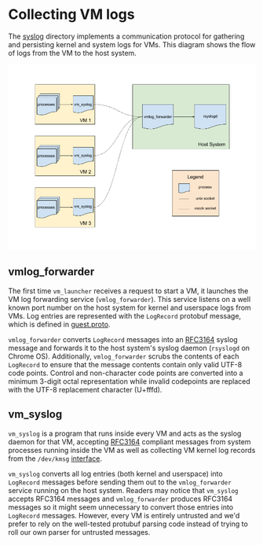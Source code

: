 # Collecting VM logs

The [syslog](../syslog) directory implements a communication protocol for
gathering and persisting kernel and system logs for VMs.  This diagram shows the
flow of logs from the VM to the host system.

![VM logging](vm_logging.png)

## vmlog_forwarder

The first time `vm_launcher` receives a request to start a VM, it launches the
VM log forwarding service (`vmlog_forwarder`).  This service listens on a well
known port number on the host system for kernel and userspace logs from VMs.
Log entries are represented with the `LogRecord` protobuf message, which is
defined in [guest.proto](../proto/guest.proto).

`vmlog_forwarder` converts `LogRecord` messages into an
[RFC3164](https://tools.ietf.org/html/rfc3164) syslog message and forwards it to
the host system's syslog daemon (`rsyslogd` on Chrome OS).  Additionally,
`vmlog_forwarder` scrubs the contents of each `LogRecord` to ensure that the
message contents contain only valid UTF-8 code points.  Control and
non-character code points are converted into a minimum 3-digit octal
representation while invalid codepoints are replaced with the UTF-8 replacement
character (U+fffd).

## vm_syslog

`vm_syslog` is a program that runs inside every VM and acts as the syslog daemon
for that VM, accepting [RFC3164](https://tools.ietf.org/html/rfc3164) compliant
messages from system processes running inside the VM as well as collecting VM
kernel log records from the `/dev/kmsg`
[interface](https://www.kernel.org/doc/Documentation/ABI/testing/dev-kmsg).

`vm_syslog` converts all log entries (both kernel and userspace) into
`LogRecord` messages before sending them out to the `vmlog_forwarder` service
running on the host system.  Readers may notice that `vm_syslog` accepts RFC3164
messages and `vmlog_forwarder` produces RFC3164 messages so it might seem
unnecessary to convert those entries into `LogRecord` messages.  However, every
VM is entirely untrusted and we'd prefer to rely on the well-tested protubuf
parsing code instead of trying to roll our own parser for untrusted messages.
